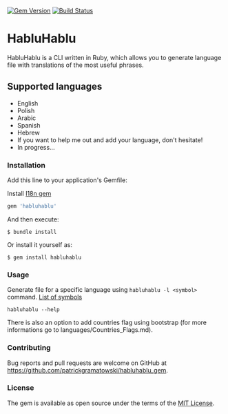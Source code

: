 [![Gem Version](https://badge.fury.io/rb/habluhablu.svg)](https://badge.fury.io/rb/habluhablu)
[![Build Status](https://travis-ci.org/patrickgramatowski/habluhablu_gem.svg?branch=master)](https://travis-ci.org/patrickgramatowski/habluhablu_gem)

# HabluHablu

HabluHablu is a CLI written in Ruby, which allows you to generate language file with translations of the most useful phrases.

## Supported languages

- English
- Polish
- Arabic
- Spanish
- Hebrew
- If you want to help me out and add your language, don't hesitate!
- In progress...

### Installation

Add this line to your application's Gemfile:

Install [I18n gem](https://github.com/ruby-i18n/i18n)

```ruby
gem 'habluhablu'
```

And then execute:

    $ bundle install

Or install it yourself as:

    $ gem install habluhablu

### Usage

Generate file for a specific language using `habluhablu -l <symbol>` command.
[List of symbols](https://www.w3.org/International/O-charset-lang.html)

`habluhablu --help`

There is also an option to add countries flag using bootstrap (for more informations go to languages/Countries_Flags.md).

### Contributing

Bug reports and pull requests are welcome on GitHub at https://github.com/patrickgramatowski/habluhablu_gem.

### License

The gem is available as open source under the terms of the [MIT License](https://opensource.org/licenses/MIT).
